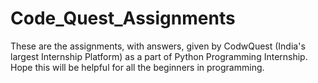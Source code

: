 # Code_Quest_Assignments
These are the assignments, with answers, given by CodwQuest (India's largest Internship Platform) as a part of Python Programming Internship.
Hope this will be helpful for all the beginners in programming.
